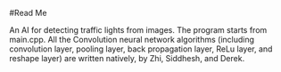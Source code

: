 #Read Me

An AI for detecting traffic lights from images.
The program starts from main.cpp.
All the Convolution neural network algorithms (including convolution layer, pooling layer, back propagation layer, ReLu layer, and reshape layer) are written natively, by Zhi, Siddhesh, and Derek.
